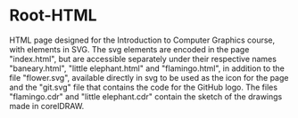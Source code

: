 # Root-HTML
HTML page designed for the Introduction to Computer Graphics course, with elements in SVG.
The svg elements are encoded in the page "index.html", but are accessible separately under their respective names "baneary.html", "little elephant.html" and "flamingo.html", in addition to the file "flower.svg", available directly in svg to be used as the icon for the page and the "git.svg" file that contains the code for the GitHub logo.
The files "flamingo.cdr" and "little elephant.cdr" contain the sketch of the drawings made in corelDRAW.
